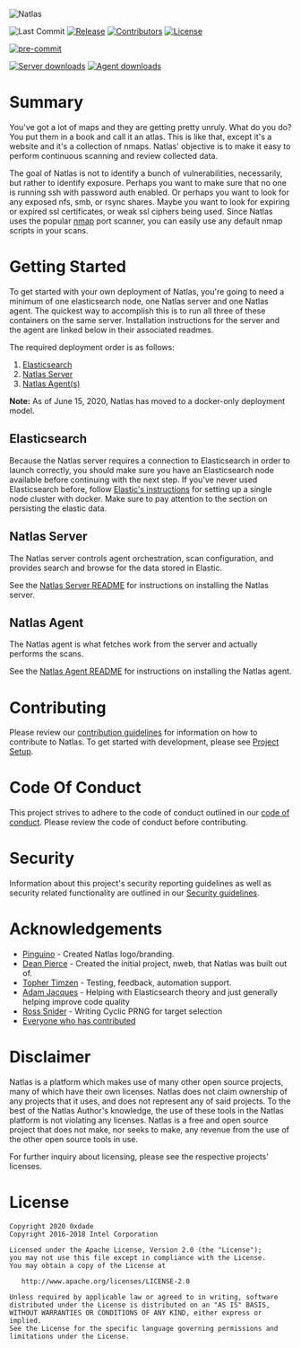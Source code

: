![Natlas](https://0xda.de/img/natlas-1000px.png)

![Last Commit](https://img.shields.io/github/last-commit/natlas/natlas.svg)
[![Release](https://img.shields.io/github/release/natlas/natlas.svg)](https://github.com/natlas/natlas/releases/latest)
[![Contributors](https://img.shields.io/github/contributors/natlas/natlas.svg)](https://github.com/natlas/natlas/graphs/contributors)
[![License](https://img.shields.io/badge/license-Apache%202-blue.svg?style=flat)](LICENSE)

[![pre-commit](https://img.shields.io/badge/pre--commit-enabled-brightgreen?logo=pre-commit&logoColor=white)](https://github.com/pre-commit/pre-commit)

[![Server downloads](https://img.shields.io/docker/pulls/natlas/server?label=server%20downloads&logo=docker)](https://hub.docker.com/repository/docker/natlas/server)
[![Agent downloads](https://img.shields.io/docker/pulls/natlas/agent?label=agent%20downloads&logo=docker)](https://hub.docker.com/repository/docker/natlas/agent)

# Summary

You've got a lot of maps and they are getting pretty unruly. What do you do? You put them in a book and call it an atlas. This is like that, except it's a website and it's a collection of nmaps. Natlas' objective is to make it easy to perform continuous scanning and review collected data.

The goal of Natlas is not to identify a bunch of vulnerabilities, necessarily, but rather to identify exposure. Perhaps you want to make sure that no one is running ssh with password auth enabled. Or perhaps you want to look for any exposed nfs, smb, or rsync shares. Maybe you want to look for expiring or expired ssl certificates, or weak ssl ciphers being used. Since Natlas uses the popular [nmap](https://nmap.org) port scanner, you can easily use any default nmap scripts in your scans.

# Getting Started

To get started with your own deployment of Natlas, you're going to need a minimum of one elasticsearch node, one Natlas server and one Natlas agent. The quickest way to accomplish this is to run all three of these containers on the same server. Installation instructions for the server and the agent are linked below in their associated readmes.

The required deployment order is as follows:

1) [Elasticsearch](#Elasticsearch)
2) [Natlas Server](#Natlas-server)
3) [Natlas Agent(s)](#Natlas-agent)

**Note:** As of June 15, 2020, Natlas has moved to a docker-only deployment model.

## Elasticsearch

Because the Natlas server requires a connection to Elasticsearch in order to launch correctly, you should make sure you have an Elasticsearch node available before continuing with the next step. If you've never used Elasticsearch before, follow [Elastic's instructions](https://www.elastic.co/guide/en/elasticsearch/reference/current/docker.html) for setting up a single node cluster with docker. Make sure to pay attention to the section on persisting the elastic data.

## Natlas Server

The Natlas server controls agent orchestration, scan configuration, and provides search and browse for the data stored in Elastic.

See the [Natlas Server README](natlas-server#installation-production) for instructions on installing the Natlas server.

## Natlas Agent

The Natlas agent is what fetches work from the server and actually performs the scans.

See the [Natlas Agent README](natlas-agent#installation-production) for instructions on installing the Natlas agent.

# Contributing

Please review our [contribution guidelines](CONTRIBUTING.md) for information on how to contribute to Natlas. To get started with development, please see [Project Setup](CONTRIBUTING.md#project-setup).

# Code Of Conduct

This project strives to adhere to the code of conduct outlined in our [code of conduct](CODE_OF_CONDUCT.md). Please review the code of conduct before contributing.

# Security

Information about this project's security reporting guidelines as well as security related functionality are outlined in our [Security guidelines](SECURITY.md).

# Acknowledgements

* [Pinguino](http://www.pinguinokolb.com/) - Created Natlas logo/branding.
* [Dean Pierce](https://github.com/pierce403) - Created the initial project, nweb, that Natlas was built out of.
* [Topher Timzen](https://github.com/tophertimzen) - Testing, feedback, automation support.
* [Adam Jacques](https://github.com/ajacques) - Helping with Elasticsearch theory and just generally helping improve code quality
* [Ross Snider](https://github.com/rosswsnider) - Writing Cyclic PRNG for target selection
* [Everyone who has contributed](https://github.com/natlas/natlas/graphs/contributors)

# Disclaimer

Natlas is a platform which makes use of many other open source projects, many of which have their own licenses. Natlas does not claim ownership of any projects that it uses, and does not represent any of said projects. To the best of the Natlas Author's knowledge, the use of these tools in the Natlas platform is not violating any licenses. Natlas is a free and open source project that does not make, nor seeks to make, any revenue from the use of the other open source tools in use.

For further inquiry about licensing, please see the respective projects' licenses.

# License

```text
Copyright 2020 0xdade
Copyright 2016-2018 Intel Corporation

Licensed under the Apache License, Version 2.0 (the "License");
you may not use this file except in compliance with the License.
You may obtain a copy of the License at

   http://www.apache.org/licenses/LICENSE-2.0

Unless required by applicable law or agreed to in writing, software
distributed under the License is distributed on an "AS IS" BASIS,
WITHOUT WARRANTIES OR CONDITIONS OF ANY KIND, either express or implied.
See the License for the specific language governing permissions and
limitations under the License.
```

